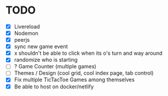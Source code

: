 # TODO

- [x] Livereload
- [x] Nodemon
- [x] peerjs
- [x] sync new game event
- [x] x shouldn't be able to click when its o's turn and way around
- [x] randomize who is starting
- [ ] ? Game Counter (multiple games)
- [ ] Themes / Design (cool grid, cool index page, tab control)
- [x] Fix multiple TicTacToe Games among themselves
- [x] Be able to host on docker/netlify